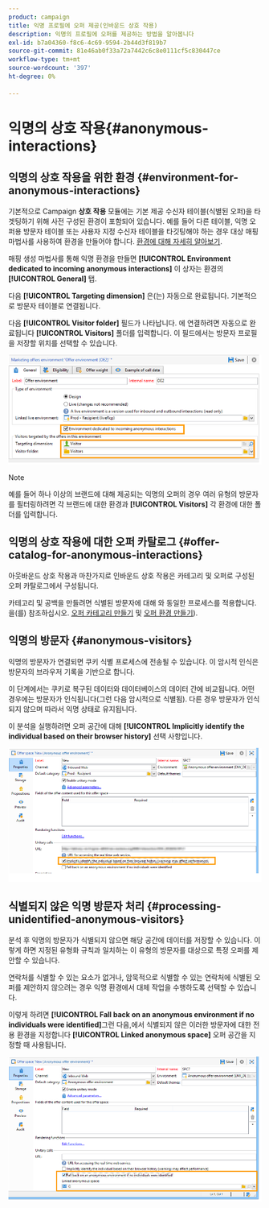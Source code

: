 ```yaml
---
product: campaign
title: 익명 프로필에 오퍼 제공(인바운드 상호 작용)
description: 익명의 프로필에 오퍼를 제공하는 방법을 알아봅니다
exl-id: b7a04360-f8c6-4c69-9594-2b44d3f819b7
source-git-commit: 81e46ab0f33a72a7442c6c8e0111cf5c830447ce
workflow-type: tm+mt
source-wordcount: '397'
ht-degree: 0%

---
```


# 익명의 상호 작용{#anonymous-interactions}

## 익명의 상호 작용을 위한 환경 {#environment-for-anonymous-interactions}

기본적으로 Campaign **상호 작용** 모듈에는 기본 제공 수신자 테이블(식별된 오퍼)을 타겟팅하기 위해 사전 구성된 환경이 포함되어 있습니다. 예를 들어 다른 테이블, 익명 오퍼용 방문자 테이블 또는 사용자 지정 수신자 테이블을 타깃팅해야 하는 경우 대상 매핑 마법사를 사용하여 환경을 만들어야 합니다. [환경에 대해 자세히 알아보기](interaction-env.md).

매핑 생성 마법사를 통해 익명 환경을 만들면 **[!UICONTROL Environment dedicated to incoming anonymous interactions]** 이 상자는 환경의 **[!UICONTROL General]** 탭.

다음 **[!UICONTROL Targeting dimension]** 은(는) 자동으로 완료됩니다. 기본적으로 방문자 테이블로 연결됩니다.

다음 **[!UICONTROL Visitor folder]** 필드가 나타납니다. 에 연결하려면 자동으로 완료됩니다 **[!UICONTROL Visitors]** 폴더를 입력합니다. 이 필드에서는 방문자 프로필을 저장할 위치를 선택할 수 있습니다.

![](assets/anonymous_environment_option.png)

>[!NOTE]
>
>예를 들어 하나 이상의 브랜드에 대해 제공되는 익명의 오퍼의 경우 여러 유형의 방문자를 필터링하려면 각 브랜드에 대한 환경과 **[!UICONTROL Visitors]** 각 환경에 대한 폴더를 입력합니다.

## 익명의 상호 작용에 대한 오퍼 카탈로그 {#offer-catalog-for-anonymous-interactions}

아웃바운드 상호 작용과 마찬가지로 인바운드 상호 작용은 카테고리 및 오퍼로 구성된 오퍼 카탈로그에서 구성됩니다.

카테고리 및 공백을 만들려면 식별된 방문자에 대해 와 동일한 프로세스를 적용합니다. 을(를) 참조하십시오. [오퍼 카테고리 만들기](interaction-offer-catalog.md#creating-offer-categories) 및 [오퍼 환경 만들기](interaction-env.md#creating-an-offer-environment)).

## 익명의 방문자 {#anonymous-visitors}

익명의 방문자가 연결되면 쿠키 식별 프로세스에 전송될 수 있습니다. 이 암시적 인식은 방문자의 브라우저 기록을 기반으로 합니다.

이 단계에서는 쿠키로 복구된 데이터와 데이터베이스의 데이터 간에 비교됩니다. 어떤 경우에는 방문자가 인식됩니다(그런 다음 암시적으로 식별됨). 다른 경우 방문자가 인식되지 않으며 따라서 익명 상태로 유지됩니다.

이 분석을 실행하려면 오퍼 공간에 대해 **[!UICONTROL Implicitly identify the individual based on their browser history]** 선택 사항입니다.

![](assets/identification_anonymous_visitors.png)

## 식별되지 않은 익명 방문자 처리 {#processing-unidentified-anonymous-visitors}

분석 후 익명의 방문자가 식별되지 않으면 해당 공간에 데이터를 저장할 수 있습니다. 이렇게 하면 지정된 유형화 규칙과 일치하는 이 유형의 방문자를 대상으로 특정 오퍼를 제안할 수 있습니다.

연락처를 식별할 수 있는 요소가 없거나, 암묵적으로 식별할 수 있는 연락처에 식별된 오퍼를 제안하지 않으려는 경우 익명 환경에서 대체 작업을 수행하도록 선택할 수 있습니다.

이렇게 하려면 **[!UICONTROL Fall back on an anonymous environment if no individuals were identified]**&#x200B;그런 다음,에서 식별되지 않은 이러한 방문자에 대한 전용 환경을 지정합니다 **[!UICONTROL Linked anonymous space]** 오퍼 공간을 지정할 때 사용됩니다.

![](assets/anonymous_to_anonymous_environment.png)
